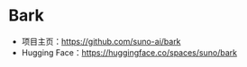 # Bark
- 项目主页：https://github.com/suno-ai/bark
- Hugging Face：https://huggingface.co/spaces/suno/bark

